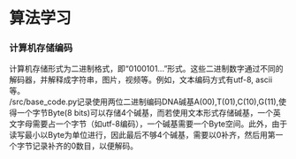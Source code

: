 # 算法学习
### 计算机存储编码
计算机存储形式为二进制格式，即“0100101...”形式。这些二进制数字通过不同的解码器，并解释成字符串，图片，视频等。例如，文本编码方式有utf-8, ascii等。
<br>
/src/base_code.py记录使用两位二进制编码DNA碱基A(00),T(01),C(10),G(11),使得一个字节Byte(8 bits)可以存储4个碱基，而若使用文本形式存储碱基，一个英文字母需要占一个字节（如utf-8编码），一个碱基需要一个Byte空间。此外，由于读写最小以Byte为单位进行，因此最后不够4个碱基，需要以0补齐，然后用第一个字节记录补齐的0数目，以便解码。

